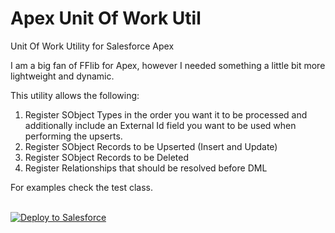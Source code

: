 # Apex Unit Of Work Util

Unit Of Work Utility for Salesforce Apex

I am a big fan of FFlib for Apex, however I needed something a little bit more lightweight and dynamic.

This utility allows the following:

1. Register SObject Types in the order you want it to be processed and additionally include an External Id field you want to be used when performing the upserts.
2. Register SObject Records to be Upserted (Insert and Update)
3. Register SObject Records to be Deleted
4. Register Relationships that should be resolved before DML

For examples check the test class.

<br/>
<a href="https://githubsfdeploy.herokuapp.com?owner=tiaanswart&repo=ApexUnitOfWorkUtil&ref=master">
  <img alt="Deploy to Salesforce"
       src="https://raw.githubusercontent.com/afawcett/githubsfdeploy/master/deploy.png">
</a>